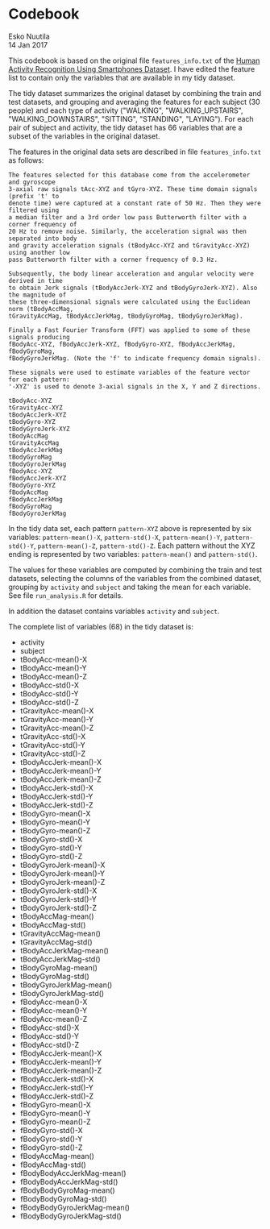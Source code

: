 # Codebook
Esko Nuutila  
14 Jan 2017  



This codebook is based on the original file `features_info.txt` of the
[Human Activity Recognition Using Smartphones Dataset](https://d396qusza40orc.cloudfront.net/getdata%2Fprojectfiles%2FUCI%20HAR%20Dataset.zip). I
have edited the feature list to contain only the variables that are available in my tidy
dataset.

The tidy dataset summarizes the original dataset by combining the train and test datasets,
and grouping and averaging the features for each subject (30 people) and each type of
activity ("WALKING", "WALKING_UPSTAIRS", "WALKING_DOWNSTAIRS", "SITTING", "STANDING",
"LAYING"). For each pair of subject and activity, the tidy dataset has 66 variables that
are a subset of the variables in the original dataset.

The features in the original data sets are described in file `features_info.txt` as follows:

    The features selected for this database come from the accelerometer and gyroscope
    3-axial raw signals tAcc-XYZ and tGyro-XYZ. These time domain signals (prefix 't' to
    denote time) were captured at a constant rate of 50 Hz. Then they were filtered using
    a median filter and a 3rd order low pass Butterworth filter with a corner frequency of
    20 Hz to remove noise. Similarly, the acceleration signal was then separated into body
    and gravity acceleration signals (tBodyAcc-XYZ and tGravityAcc-XYZ) using another low
    pass Butterworth filter with a corner frequency of 0.3 Hz.

    Subsequently, the body linear acceleration and angular velocity were derived in time
    to obtain Jerk signals (tBodyAccJerk-XYZ and tBodyGyroJerk-XYZ). Also the magnitude of
    these three-dimensional signals were calculated using the Euclidean norm (tBodyAccMag,
    tGravityAccMag, tBodyAccJerkMag, tBodyGyroMag, tBodyGyroJerkMag).

    Finally a Fast Fourier Transform (FFT) was applied to some of these signals producing
    fBodyAcc-XYZ, fBodyAccJerk-XYZ, fBodyGyro-XYZ, fBodyAccJerkMag, fBodyGyroMag,
    fBodyGyroJerkMag. (Note the 'f' to indicate frequency domain signals).

    These signals were used to estimate variables of the feature vector for each pattern:  
    '-XYZ' is used to denote 3-axial signals in the X, Y and Z directions.

    tBodyAcc-XYZ
    tGravityAcc-XYZ
    tBodyAccJerk-XYZ
    tBodyGyro-XYZ
    tBodyGyroJerk-XYZ
    tBodyAccMag
    tGravityAccMag
    tBodyAccJerkMag
    tBodyGyroMag
    tBodyGyroJerkMag
    fBodyAcc-XYZ
    fBodyAccJerk-XYZ
    fBodyGyro-XYZ
    fBodyAccMag
    fBodyAccJerkMag
    fBodyGyroMag
    fBodyGyroJerkMag

In the tidy data set, each pattern `pattern-XYZ` above is represented by six variables:
`pattern-mean()-X`, `pattern-std()-X`, `pattern-mean()-Y`, `pattern-std()-Y`,
`pattern-mean()-Z`, `pattern-std()-Z`. Each pattern without the XYZ ending is represented
by two variables: `pattern-mean()` and `pattern-std()`.

The values for these variables are computed by combining the train and test datasets, selecting the columns of the variables from the combined dataset, grouping by `activity` and `subject` and taking the mean for each variable. See file `run_analysis.R` for details.

In addition the dataset contains variables `activity` and `subject`.

The complete list of variables (68) in the tidy dataset is:

* activity
* subject
* tBodyAcc-mean()-X
* tBodyAcc-mean()-Y
* tBodyAcc-mean()-Z
* tBodyAcc-std()-X
* tBodyAcc-std()-Y
* tBodyAcc-std()-Z
* tGravityAcc-mean()-X
* tGravityAcc-mean()-Y
* tGravityAcc-mean()-Z
* tGravityAcc-std()-X
* tGravityAcc-std()-Y
* tGravityAcc-std()-Z
* tBodyAccJerk-mean()-X
* tBodyAccJerk-mean()-Y
* tBodyAccJerk-mean()-Z
* tBodyAccJerk-std()-X
* tBodyAccJerk-std()-Y
* tBodyAccJerk-std()-Z
* tBodyGyro-mean()-X
* tBodyGyro-mean()-Y
* tBodyGyro-mean()-Z
* tBodyGyro-std()-X
* tBodyGyro-std()-Y
* tBodyGyro-std()-Z
* tBodyGyroJerk-mean()-X
* tBodyGyroJerk-mean()-Y
* tBodyGyroJerk-mean()-Z
* tBodyGyroJerk-std()-X
* tBodyGyroJerk-std()-Y
* tBodyGyroJerk-std()-Z
* tBodyAccMag-mean()
* tBodyAccMag-std()
* tGravityAccMag-mean()
* tGravityAccMag-std()
* tBodyAccJerkMag-mean()
* tBodyAccJerkMag-std()
* tBodyGyroMag-mean()
* tBodyGyroMag-std()
* tBodyGyroJerkMag-mean()
* tBodyGyroJerkMag-std()
* fBodyAcc-mean()-X
* fBodyAcc-mean()-Y
* fBodyAcc-mean()-Z
* fBodyAcc-std()-X
* fBodyAcc-std()-Y
* fBodyAcc-std()-Z
* fBodyAccJerk-mean()-X
* fBodyAccJerk-mean()-Y
* fBodyAccJerk-mean()-Z
* fBodyAccJerk-std()-X
* fBodyAccJerk-std()-Y
* fBodyAccJerk-std()-Z
* fBodyGyro-mean()-X
* fBodyGyro-mean()-Y
* fBodyGyro-mean()-Z
* fBodyGyro-std()-X
* fBodyGyro-std()-Y
* fBodyGyro-std()-Z
* fBodyAccMag-mean()
* fBodyAccMag-std()
* fBodyBodyAccJerkMag-mean()
* fBodyBodyAccJerkMag-std()
* fBodyBodyGyroMag-mean()
* fBodyBodyGyroMag-std()
* fBodyBodyGyroJerkMag-mean()
* fBodyBodyGyroJerkMag-std()


